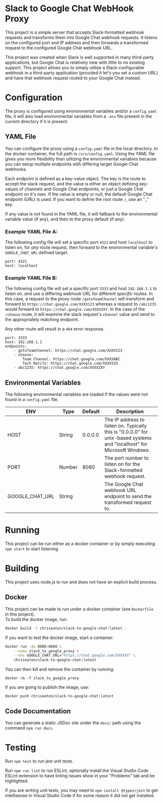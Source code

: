 # Slack to Google Chat WebHook Proxy
This project is a simple server that accepts Slack-formatted webhook requests and transforms them into Google Chat webhook requests. It listens on the configured port and IP address and then forwards a transformed request to the configured Google Chat webhook URL.

This project was created when Slack is well supported in many third-party applications, but Google Chat is relatively new with little to no existing support. This project allows you to simply utilize a Slack-configurable webhook in a third-party application (provided it let's you set a custom URL) and have that webhook request routed to your Google Chat instead.

# Configuration
The proxy is configured using environmental variables and/or a `config.yaml` file, it will also load environmental variables from a `.env` file present in the current directory if it is present.

## YAML File
You can configure the proxy using a `config.yaml` file in the local directory. In the docker container, the full path is `/srv/config.yaml`.
Using the YAML file gives you more flexibility than utilizing the environmental variables because you can setup multiple endpoints with differing
target Google Chat webhooks. 

Each endpoint is defined as a key-value object. The key is the route to accept the slack request, and the value is either an object defining 
key-values of channels and Google Chat endpoints, or just a Google Chat endpoint on it's own. If the value is empty or null, the default Google Chat endpoint (URL)
is used. If you want to define the root route `/`, use an "_" key.

If any value is not found in the YAML file, it will fallback to the environmental variable value (if any), and then to the proxy default (if any).

### Example YAML File A:
The following config file will set a specific port `4321` and host `localhost` to listen on, for *any* route request, then forward to the environmental variable's `GOOGLE_CHAT_URL` defined target.

```
port: 4321
host: localhost
```

### Example YAML File B:
The following config file will set a specific port `3333` and host `192.168.1.1` to listen on, and use a differing webhook URL for different *specific* routes.
In this case, a request to the proxy route `/gotoTeamChannel` will transform and forward to `https://chat.google.com/XXXX123` whereas a request to `/abc1235` would forward to `https://chat.google.com/XXXXZXY`. In the case of the `/choose` route, it will examine the slack request's `channel` value and send to the appropriately matching endpoint.

Any other route will result in a `404` error response. 

```
port: 3333
host: 192.168.1.1
endpoints:
    - gotoTeamChannel: https://chat.google.com/XXXX123
    - choose: 
        Team Channel: https://chat.google.com/XXXXABC
        Tech Notify: https://chat.google.com/XXXX333
    - abc1235: https://chat.google.com/XXXXZXY
```

## Environmental Variables
The following environmental variables are loaded if the values were not found in a `config.yaml` file.

| ENV | Type | Default | Description |
| - | - | - | - |
| HOST | String | 0.0.0.0 | The IP address to listen on. Typically this is "0.0.0.0" for unix-based systems and "localhost" for Microsoft Windows. |
| PORT | Number | 8080 | The port number to listen on for the Slack-formatted webhook request. |
| GOOGLE_CHAT_URL | String | | The Google Chat webhook URL endpoint to send the transformed request to. |

# Running
This project can be run either as a docker container or by simply executing `npm start` to start listening.

# Building
This project uses node.js to run and does not have an explicit build process.

## Docker
This project can be made to run under a docker container (see `Dockerfile` in this project).    
To build the docker image, run:
```sh
docker build -t chriseaton/slack-to-google-chat:latest .
```

If you want to test the docker image, start a container:
```sh
docker run -dp 8080:8080 \
    --name slack_to_google_proxy \
    --env GOOGLE_CHAT_URL="https://chat.google.com/XXXXXX" \
    chriseaton/slack-to-google-chat:latest
```

You can then kill and remove the container by running:
```
docker rm -f slack_to_google_proxy
```

If you are going to publish the image, use:
```
docker push chriseaton/slack-to-google-chat:latest
```

## Code Documentation
You can generate a static JSDoc site under the `docs/` path using the command `npm run docs`.

# Testing
Run `npm test` to run jest unit tests.

Run `npm run lint` to run ESLint, optionally install the Visual Studio Code ESLint extension to have linting issues show in your "Problems" tab and be highlighted.

If you are writing unit tests, you may need to `npm install @types/jest` to get intellisense in Visual Studio Code if for some reason it did not get installed.